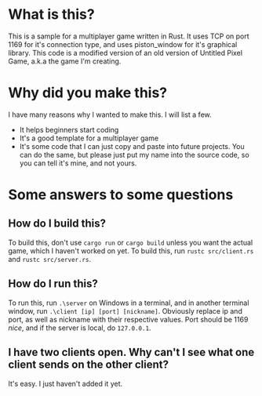 # What is this?
This is a sample for a multiplayer game written in Rust. It uses TCP on port 1169 for it's connection type, and uses piston_window for it's graphical library. This code is a modified version of an old version of Untitled Pixel Game, a.k.a the game I'm creating.

# Why did you make this?
I have many reasons why I wanted to make this. I will list a few.
- It helps beginners start coding
- It's a good template for a multiplayer game
- It's some code that I can just copy and paste into future projects. You can do the same, but please just put my name into the source code, so you can tell it's mine, and not yours.

# Some answers to some questions
## How do I build this?
To build this, don't use `cargo run` or `cargo build` unless you want the actual game, which I haven't worked on yet. To build this, run `rustc src/client.rs` and `rustc src/server.rs`.
## How do I run this?
To run this, run `.\server` on Windows in a terminal, and in another terminal window, run `.\client [ip] [port] [nickname]`. Obviously replace ip and port, as well as nickname with their respective values. Port should be 1169 *nice*, and if the server is local, do `127.0.0.1`.
## I have two clients open. Why can't I see what one client sends on the other client?
It's easy. I just haven't added it yet.
